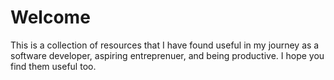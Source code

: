 # Welcome

This is a collection of resources that I have found useful in my journey as a software developer, aspiring entreprenuer, and being productive. I hope you find them useful too.